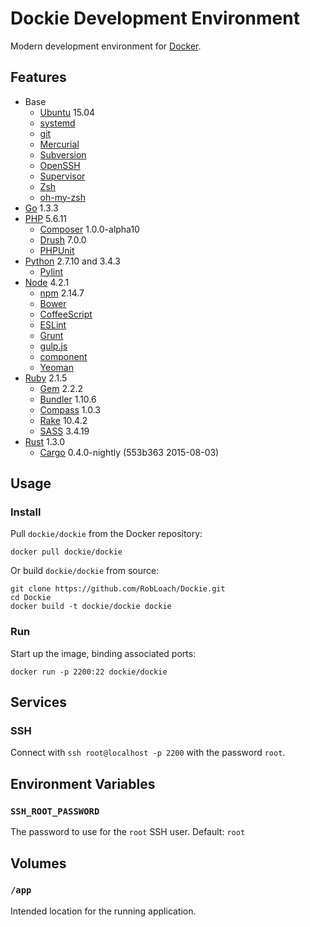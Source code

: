 # Dockie Development Environment

Modern development environment for [Docker](http://docker.io).


## Features

* Base
  * [Ubuntu](http://www.ubuntu.com/) 15.04
  * [systemd](http://en.wikipedia.org/wiki/Systemd)
  * [git](http://www.git-scm.com)
  * [Mercurial](http://mercurial.selenic.com)
  * [Subversion](https://subversion.apache.org)
  * [OpenSSH](http://www.openssh.com)
  * [Supervisor](http://supervisord.org)
  * [Zsh](http://zsh.org)
  * [oh-my-zsh](http://ohmyz.sh)
* [Go](http://golang.org) 1.3.3
* [PHP](http://php.net) 5.6.11
  * [Composer](http://getcomposer.org) 1.0.0-alpha10
  * [Drush](http://github.com/drush-ops/drush) 7.0.0
  * [PHPUnit](http://phpunit.de)
* [Python](http://python.org) 2.7.10 and 3.4.3
  * [Pylint](http://pylint.org)
* [Node](http://nodejs.org) 4.2.1
  * [npm](http://npmjs.org) 2.14.7
  * [Bower](http://bower.io)
  * [CoffeeScript](http://coffeescript.org)
  * [ESLint](http://eslint.org)
  * [Grunt](http://gruntjs.com)
  * [gulp.js](http://gulpjs.com)
  * [component](http://component.io)
  * [Yeoman](http://yeoman.io)
* [Ruby](http://ruby-lang.org) 2.1.5
  * [Gem](http://rubygems.org) 2.2.2
  * [Bundler](http://bundler.io) 1.10.6
  * [Compass](http://compass-style.org) 1.0.3
  * [Rake](https://github.com/jimweirich/rake) 10.4.2
  * [SASS](http://sass-lang.com) 3.4.19
* [Rust](http://rust-lang.org) 1.3.0
  * [Cargo](http://crates.io) 0.4.0-nightly (553b363 2015-08-03)


## Usage

### Install

Pull `dockie/dockie` from the Docker repository:
```
docker pull dockie/dockie
```

Or build `dockie/dockie` from source:
```
git clone https://github.com/RobLoach/Dockie.git
cd Dockie
docker build -t dockie/dockie dockie
```

### Run

Start up the image, binding associated ports:
```
docker run -p 2200:22 dockie/dockie
```


## Services

### SSH

Connect with `ssh root@localhost -p 2200` with the password `root`.


## Environment Variables

### `SSH_ROOT_PASSWORD`
The password to use for the `root` SSH user. Default: `root`


## Volumes

### `/app`
Intended location for the running application.
